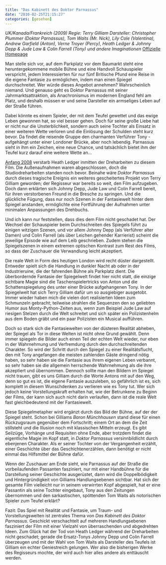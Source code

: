 ```yaml
---
title: "Das Kabinett des Doktor Parnassus"
date: "2010-02-25T21:15:27"
categories: [gesehen]
---
```


*UK/Kanada/Frankreich (2009)
Regie: Terry Gilliam
Darsteller: Christopher Plummer (Doktor Parnassus), Tom Waits (Mr. Nick), Lily Cole (Valentina), Andrew Garfield (Anton), Verne Troyer (Percy), Heath Ledger & Johnny Depp & Jude Law & Colin Farrell (Tony) und andere Imaginationen*
[Offizielle Homepage](http://www.parnassus-derfilm.de/)

Man stelle sich vor, auf dem Parkplatz vor dem Baumarkt steht eine heruntergekommene mobile Bühne und eine Handvoll Schauspieler verspricht, jedem Interessierten für nur fünf Britische Pfund eine Reise in die eigene Fantasie zu ermöglichen, indem man einen Spiegel durchschreitet. Wer würde dieses Angebot annehmen? Wahrscheinlich niemand. Und genauso geht es Doktor Parnassus mit seiner Jahrmarktsattraktion, als Anachronismus im modernen England fehl am Platz, und deshalb müssen er und seine Darsteller ein armseliges Leben auf der Straße führen.

Dabei könnte es einem Spieler, der mit dem Teufel gewettet und das ewige Leben gewonnen hat, so viel besser gehen. Doch für seine große Liebe hat er nicht nur die Unsterblichkeit, sondern auch seine Tochter als Einsatz in einer weiteren Wette verloren und die Einlösung der Schulden steht kurz bevor. Da findet die reisende Gruppe den charmanten Verführer Tony - aufgehängt unter einer Londoner Brücke, aber noch lebendig. Parnassus sieht in ihm ein Zeichen, eine neue Chance, und tatsächlich bietet ihm der Teufel kurz darauf eine weitere Wette an...

[Anfang 2008](/2008/01/23/too-young-to-die/) verstarb Heath Ledger inmitten der Dreharbeiten zu diesem Film. Die Außenaufnahmen waren abgeschlossen, doch die Studiodreharbeiten standen noch bevor. Beinahe wäre *Doktor Parnassus* durch dieses tragische Ereignis ein weiteres gescheitertes Projekt von Terry Gilliam geworden; der Regisseur war bereits so weit, den Film aufzugeben. Doch dann erklärten sich Johnny Depp, Jude Law und Colin Farrell bereit, für ihren verstorbenen Freund in die Bresche zu springen. Und die glückliche Fügung, dass nur noch Szenen in der Fantasiewelt hinter dem Spiegel anstanden, ermöglichte eine Fortführung der Aufnahmen unter minimalen Anpassungen des Drehbuchs.

Und ich kann nur feststellen, dass dies dem Film nicht geschadet hat. Der Wechsel der Schauspieler beim Durchschreiten des Spiegels führt zu einigen witzigen Szenen, und vor allem Johnny Depp (als Verführer alter Damen) und Colin Farrell (als über Leichen gehender Karrierist) scheint die jeweilige Episode wie auf dem Leib geschrieben. Zudem stehen die Spiegelszenen in einem extremen optischen Kontrast zum Rest des Films, so dass der Zuschauer die Verwandlung leicht akzeptiert.

Die reale Welt in Form des heutigen London wird recht düster dargestellt. Entweder spielt sich die Handlung in dunkler Nacht ab oder in der Industrieruine, die der fahrenden Bühne als Parkplatz dient. Die überbordernde Fantasie der Spiegelwelt findet hier nicht statt, die einzige sichtbare Magie sind die Taschenspielertricks von Anton und die Schattenspiegelung des unter einer Brücke aufgehangenen Tony. In der Spiegelwelt hat sich Terry Gilliam dafür um so ausgiebiger ausgetobt. Immer wieder haben mich die vielen dort realisierten Ideen zum Schmunzeln gebracht; teilweise strahlen die Sequenzen den so geliebten Humor aus Monty-Python-Zeiten aus, wenn zum  Beispiel Jude Law auf riesigen Stelzen durch die Welt schreitet und sich später ein Polizistenhelm aus dem Boden gräbt und ein paar Polizisten ein Musical aufführen.

Doch so stark sich die Fantasiewelten von der düsteren Realität abheben, der Spiegel als Tor in diese Welten ist nicht ohne Grund gewählt. Denn immer spiegeln die Bilder auch einen Teil der echten Welt wieder, nur eben in der Wahrnehmung und Verfremdung durch den durchschreitenden Charakter. So wird der Schritt durch den Spiegel zu einer Realitätsflucht, den mit Tony angefangen die meisten zahlenden Gäste dringend nötig haben, so sehr haben sie die Fantasie aus ihrem eigenen Leben verbannt, so sehr haben sie die allgemein herrschende Wahrnehmung als die ihre akzeptiert und übernommen. Dennoch sollte man den Bildern im Spiegel nicht trauen, gibt es uns Gilliam durch die Worte Antons mit auf den Weg, denn so gut es ist, die eigene Fantasie auszuleben, so gefährlich ist es, sich komplett in diesem Wunschdenken zu verlieren wie es Tony tut. Wer sich jedoch keine Vorstellungskraft erhalten hat, wie der Betrunkene zu Beginn der Films, der kann sich auch nicht darin verlaufen, dann ist die reale Welt fast gleichbedeutend mit der Fantasiewelt.

Diese Spiegelmetapher wird ergänzt durch das Bild der Bühne, auf der der Spiegel steht. Schon bei Gilliams *Baron Münchhausen* stand diese für einen Rückzugsraum gegenüber dem Fortschritt; einem Ort an dem die Zeit stillsteht und die Illusion noch mit klassischen Mitteln erzeugt. Es gibt Seilzüge, Vorhänge und Requisiten ohne Ende, aber trotzdem findet die eigentliche Magie im Kopf statt, in *Doktor Parnassus* versinnbildlicht durch ebenjenen Charakter. Als er seiner Tochter von der Vergangenheit erzählt, einer Geschichte über das Geschichtenerzählen, dann benötigt er nicht einmal das Hilfsmittel der Bühne dafür.

Wenn der Zuschauer am Ende sieht, wie Parnassus auf der Straße die vorbeilaufenden Passanten fasziniert, nur mit einer Handbühne für die Darstellung seiner Geschichte ausgerüstet, dann wird die Doppelbödigkeit und Hintergründigkeit von Gilliams Handlungsebenen sichtbar. Hat sich der gesamte Film vielleicht nur in seinem verwirrten Kopf abgespielt, hat er eine Passantin als seine Tochter eingebaut, Tony aus den Zeitungen übernommen und den sarkastischen, spöttenden Tom Waits als notorischen Spieler zum Teufel erklärt?

Fazit: Das Spiel mit Realität und Fantasie, um Traum- und Vorstellungswelten ist zentrales Thema von *Das Kabinett des Doktor Parnassus*. Geschickt verschachtelt auf mehreren Handlungsebenen fasziniert der Film mit einer Vielzahl von überraschenden und abgedrehten Ideen. Zum Glück hat der Tod von Heath Ledger während der Dreharbeiten nicht geschadet; gerade die Ersatz-Tonys Johnny Depp und Colin Farrell überzeugen und mit der Wahl von Tom Waits als Darsteller des Teufels ist Gilliam ein echter Geniestreich gelungen. Wer also die bisherigen Werke des Regisseurs mochte, der wird auch hier alles andere als enttäuscht werden.
